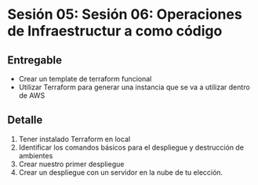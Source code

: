 # Sesión 05: Sesión 06: Operaciones de Infraestructur a como código

## Entregable

* Crear un template de terraform funcional
* Utilizar Terraform para generar una instancia que se va a utilizar dentro de AWS

## Detalle

1. Tener instalado Terraform en local
2. Identificar los comandos básicos para el despliegue y destrucción de ambientes
3. Crear nuestro primer despliegue
4. Crear un despliegue con un servidor en la nube de tu elección.